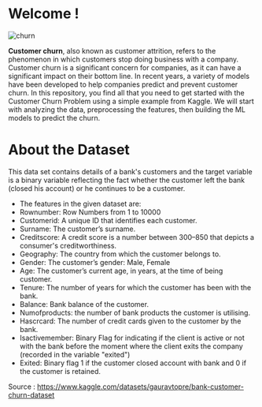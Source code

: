 # Welcome !

<img src="../images/Customer-Churn.PNG" alt="churn" />

**Customer churn**, also known as customer attrition, refers to the phenomenon in which customers stop doing business with a company. Customer churn is a significant concern for companies, as it can have a significant impact on their bottom line. 
In recent years, a variety of models have been developed to help companies predict and prevent customer churn. 
In this repository, you find all that you need to get started with the Customer Churn Problem using a simple example from Kaggle. We will start with analyzing the data, preprocessing the features, then building the ML models to predict the churn.


# About the Dataset

This data set contains details of a bank's customers and the target variable is a binary variable reflecting the fact whether the customer left the bank (closed his account) or he continues to be a customer. 

- The features in the given dataset are:
- Rownumber: Row Numbers from 1 to 10000
- Customerid: A unique ID that identifies each customer.
- Surname: The customer’s surname.
- Creditscore: A credit score is a number between 300–850 that depicts a consumer's creditworthiness.
- Geography: The country from which the customer belongs to.
- Gender: The customer’s gender: Male, Female
- Age: The customer’s current age, in years, at the time of being customer.
- Tenure: The number of years for which the customer has been with the bank.
- Balance: Bank balance of the customer.
- Numofproducts: the number of bank products the customer is utilising.
- Hascrcard: The number of credit cards given to the customer by the bank.
- Isactivemember: Binary Flag for indicating if the client is active or not with the bank before the moment where the client exits the company (recorded in the variable "exited")
- Exited: Binary flag 1 if the customer closed account with bank and 0 if the customer is retained.

Source : https://www.kaggle.com/datasets/gauravtopre/bank-customer-churn-dataset




